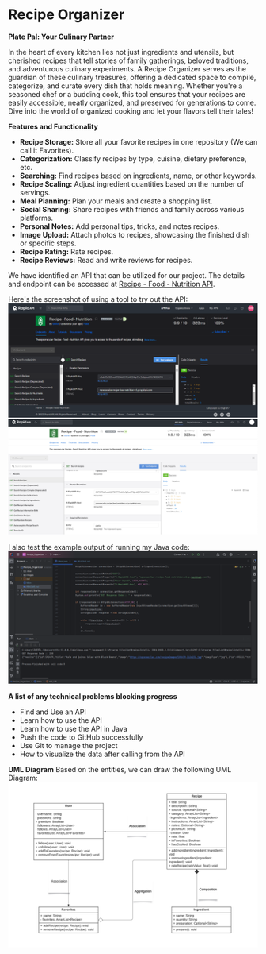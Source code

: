 # Recipe Organizer

**Plate Pal: Your Culinary Partner**

In the heart of every kitchen lies not just ingredients and utensils, but cherished recipes that tell stories of family gatherings, beloved traditions, and adventurous culinary experiments. A Recipe Organizer serves as the guardian of these culinary treasures, offering a dedicated space to compile, categorize, and curate every dish that holds meaning. Whether you're a seasoned chef or a budding cook, this tool ensures that your recipes are easily accessible, neatly organized, and preserved for generations to come. Dive into the world of organized cooking and let your flavors tell their tales!

**Features and Functionality**

- **Recipe Storage:** Store all your favorite recipes in one repository (We can call it Favorites).
- **Categorization:** Classify recipes by type, cuisine, dietary preference, etc.
- **Searching:** Find recipes based on ingredients, name, or other keywords.
- **Recipe Scaling:** Adjust ingredient quantities based on the number of servings.
- **Meal Planning:** Plan your meals and create a shopping list.
- **Social Sharing:** Share recipes with friends and family across various platforms.
- **Personal Notes:** Add personal tips, tricks, and notes recipes.
- **Image Upload:** Attach photos to recipes, showcasing the finished dish or specific steps.
- **Recipe Rating:** Rate recipes.
- **Recipe Reviews:** Read and write reviews for recipes.

We have identified an API that can be utilized for our project. The details and endpoint can be accessed at [Recipe - Food - Nutrition API](https://spoonacular-recipe-food-nutrition-v1.p.rapidapi.com/recipes/complexSearch).

Here's the screenshot of using a tool to try out the API: ![API Tryout](images/API_Tryout.png)![API TRY](images/API_TRY.png)

I also test the example output of running my Java code: ![Java Call Tryout](images/Java_Call_Tryout.png)

**A list of any technical problems blocking progress**

- Find and Use an API
- Learn how to use the API
- Learn how to use the API in Java
- Push the code   to GitHub successfully
- Use Git to manage the project
- How to visualize the data after calling from the API

**UML Diagram**
Based on the entities, we can draw the following UML Diagram: ![UML Diagram](images/UML_Diagram_not_transparent.jpg)
